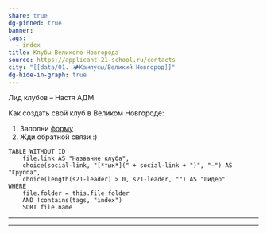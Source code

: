 ```yaml
---
share: true
dg-pinned: true
banner: 
tags:
  - index
title: Клубы Великого Новгорода
source: https://applicant.21-school.ru/contacts
city: "[[data/01. 🏕️Кампусы/Великий Новгород]]"
dg-hide-in-graph: true
---
```


Лид клубов – Настя АДМ

Как создать свой клуб в Великом Новгороде:
1. Заполни [форму](https://forms.yandex.ru/cloud/65699ed602848f5782cb5590/) 
2. Жди обратной связи :)

```dataview
TABLE WITHOUT ID
	file.link AS "Название клуба",
    choice(social-link, "[*тык*](" + social-link + ")", "—") AS "Группа",
    choice(length(s21-leader) > 0, s21-leader, "") AS "Лидер"
WHERE 
	file.folder = this.file.folder 
	AND !contains(tags, "index")
	SORT file.name
```

___
___
